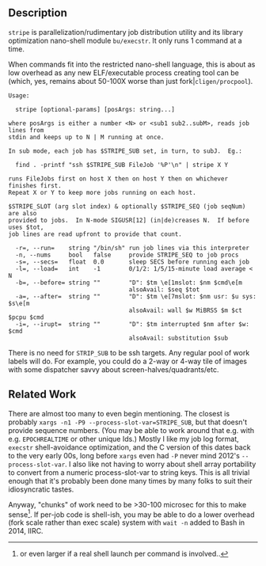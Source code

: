 Description
-----------

`stripe` is parallelization/rudimentary job distribution utility and its library
optimization nano-shell module `bu/execstr`.  It only runs 1 command at a time.

When commands fit into the restricted nano-shell language, this is about as low
overhead as any new ELF/executable process creating tool can be (which, yes,
remains about 50-100X worse than just fork|`cligen/procpool`).

```
Usage:

  stripe [optional-params] [posArgs: string...]

where posArgs is either a number <N> or <sub1 sub2..subM>, reads job lines from
stdin and keeps up to N | M running at once.

In sub mode, each job has $STRIPE_SUB set, in turn, to subJ.  Eg.:

  find . -printf "ssh $STRIPE_SUB FileJob '%P'\n" | stripe X Y

runs FileJobs first on host X then on host Y then on whichever finishes first.
Repeat X or Y to keep more jobs running on each host.

$STRIPE_SLOT (arg slot index) & optionally $STRIPE_SEQ (job seqNum) are also
provided to jobs.  In N-mode SIGUSR[12] (in|de)creases N.  If before uses $tot,
job lines are read upfront to provide that count.

  -r=, --run=    string "/bin/sh" run job lines via this interpreter
  -n, --nums     bool   false     provide STRIPE_SEQ to job procs
  -s=, --secs=   float  0.0       sleep SECS before running each job
  -l=, --load=   int    -1        0/1/2: 1/5/15-minute load average < N
  -b=, --before= string ""        "D": $tm \e[1mslot: $nm $cmd\e[m
                                  alsoAvail: $seq $tot
  -a=, --after=  string ""        "D": $tm \e[7mslot: $nm usr: $u sys: $s\e[m
                                  alsoAvail: wall $w MiBRSS $m $ct $pcpu $cmd
  -i=, --irupt=  string ""        "D": $tm interrupted $nm after $w: $cmd
                                  alsoAvail: substitution $sub
```

There is no need for `STRIP_SUB` to be ssh targets.  Any regular pool of work
labels will do.  For example, you could do a 2-way or 4-way tile of images with
some dispatcher savvy about screen-halves/quadrants/etc.

Related Work
------------

There are almost too many to even begin mentioning.  The closest is probably
`xargs -n1 -P9 --process-slot-var=STRIPE_SUB`, but that doesn't provide sequence
numbers.  (You may be able to work around that e.g. with e.g. `EPOCHREALTIME` or
other unique Ids.)  Mostly I like my job log format, `execstr` shell-avoidance
optimization, and the C version of this dates back to the very early 00s, long
before `xargs` even had `-P` never mind 2012's `--process-slot-var`.  I also
like not having to worry about shell array portability to convert from a numeric
process-slot-var to string keys.  This is all trivial enough that it's probably
been done many times by many folks to suit their idiosyncratic tastes.

Anyway, "chunks" of work need to be >30-100 microsec for this to make sense[^1].
If per-job code is shell-ish, you may be able to do a lower overhead (fork scale
rather than exec scale) system with `wait -n` added to Bash in 2014, IIRC.

[^1]: or even larger if a real shell launch per command is involved..
